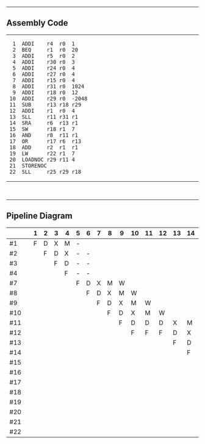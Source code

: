 <hr>

## <B>Assembly Code</B>

<table width=100%>
<tr>
<td>

```
 1
 2
 3
 4
 5
 6
 7
 8
 9
10
11
12
13
14
15
16
17
18
19
20
21
22
```

</td>
<td width=100%>

```
ADDI    r4  r0  1
BEQ     r1  r0  20
ADDI    r5  r0  2
ADDI    r30 r0  3
ADDI    r24 r0  4
ADDI    r27 r0  4
ADDI    r15 r0  4
ADDI    r31 r0  1024
ADDI    r18 r0  12
ADDI    r29 r0  -2048
SUB     r13 r18 r29
ADDI    r1  r0  4
SLL     r11 r31 r1
SRA     r6  r13 r1
SW      r18 r1  7
AND     r8  r11 r1
OR      r17 r6  r13
ADD     r2  r1  r1
LW      r22 r1  7
LOADNOC r29 r11 4
STORENOC
SLL     r25 r29 r18
```

</td>
</tr>
</table>

<br>
<hr>

## <B>Pipeline Diagram</B>

|     |     | 1   | 2   | 3   | 4   | 5   | 6   | 7   | 8   | 9   | 10  | 11  | 12  | 13  | 14  | 15  | 16  | 17  | 18  | 19  | 20  | 21  | 22  | 23  | 24  | 25  | 26  | 27  | 28  |
| --- | --- | --- | --- | --- | --- | --- | --- | --- | --- | --- | --- | --- | --- | --- | --- | --- | --- | --- | --- | --- | --- | --- | --- | --- | --- | --- | --- | --- | --- |
| #1  |     | F   | D   | X   | M   | -   |     |     |     |     |     |     |     |     |     |     |     |     |     |     |     |     |     |     |     |     |     |     |     |
| #2  |     |     | F   | D   | X   | -   | -   |     |     |     |     |     |     |     |     |     |     |     |     |     |     |     |     |     |     |     |     |     |     |
| #3  |     |     |     | F   | D   | -   | -   |     |     |     |     |     |     |     |     |     |     |     |     |     |     |     |     |     |     |     |     |     |     |
| #4  |     |     |     |     | F   | -   | -   |     |     |     |     |     |     |     |     |     |     |     |     |     |     |     |     |     |     |     |     |     |     |
| #7  |     |     |     |     |     | F   | D   | X   | M   | W   |     |     |     |     |     |     |     |     |     |     |     |     |     |     |     |     |     |     |     |
| #8  |     |     |     |     |     |     | F   | D   | X   | M   | W   |     |     |     |     |     |     |     |     |     |     |     |     |     |     |     |     |     |     |
| #9  |     |     |     |     |     |     |     | F   | D   | X   | M   | W   |     |     |     |     |     |     |     |     |     |     |     |     |     |     |     |     |     |
| #10 |     |     |     |     |     |     |     |     | F   | D   | X   | M   | W   |     |     |     |     |     |     |     |     |     |     |     |     |     |     |     |     |
| #11 |     |     |     |     |     |     |     |     |     | F   | D   | D   | D   | X   | M   | W   |     |     |     |     |     |     |     |     |     |     |     |     |     |
| #12 |     |     |     |     |     |     |     |     |     |     | F   | F   | F   | D   | X   | M   | W   |     |     |     |     |     |     |     |     |     |     |     |     |
| #13 |     |     |     |     |     |     |     |     |     |     |     |     |     | F   | D   | D   | D   | X   | M   | W   |     |     |     |     |     |     |     |     |     |
| #14 |     |     |     |     |     |     |     |     |     |     |     |     |     |     | F   | F   | F   | D   | X   | M   | W   |     |     |     |     |     |     |     |     |
| #15 |     |     |     |     |     |     |     |     |     |     |     |     |     |     |     |     |     | F   | D   | X   | M   | W   |     |     |     |     |     |     |     |
| #16 |     |     |     |     |     |     |     |     |     |     |     |     |     |     |     |     |     |     | F   | D   | X   | M   | W   |     |     |     |     |     |     |
| #17 |     |     |     |     |     |     |     |     |     |     |     |     |     |     |     |     |     |     |     | F   | D   | X   | M   | W   |     |     |     |     |     |
| #18 |     |     |     |     |     |     |     |     |     |     |     |     |     |     |     |     |     |     |     |     | F   | D   | X   | M   | W   |     |     |     |     |
| #19 |     |     |     |     |     |     |     |     |     |     |     |     |     |     |     |     |     |     |     |     |     | F   | D   | X   | M   | W   |     |     |     |
| #20 |     |     |     |     |     |     |     |     |     |     |     |     |     |     |     |     |     |     |     |     |     |     | F   | D   | X   | M   | W   |     |     |
| #21 |     |     |     |     |     |     |     |     |     |     |     |     |     |     |     |     |     |     |     |     |     |     |     | F   | D   | X   | M   | W   |     |
| #22 |     |     |     |     |     |     |     |     |     |     |     |     |     |     |     |     |     |     |     |     |     |     |     |     | F   | D   | X   | M   | W   |
